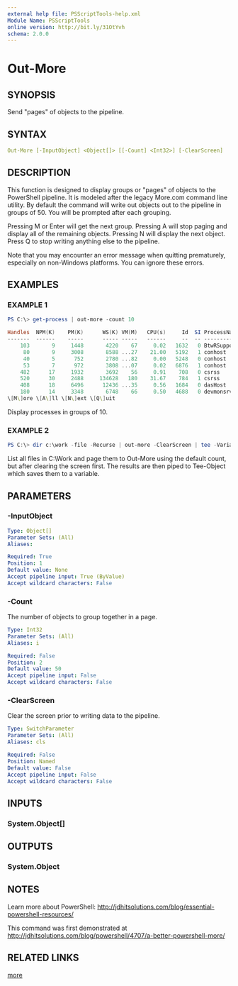 ```yaml
---
external help file: PSScriptTools-help.xml
Module Name: PSScriptTools
online version: http://bit.ly/31OtYvh
schema: 2.0.0
---
```


# Out-More

## SYNOPSIS

Send "pages" of objects to the pipeline.

## SYNTAX

```yaml
Out-More [-InputObject] <Object[]> [[-Count] <Int32>] [-ClearScreen]
```

## DESCRIPTION

This function is designed to display groups or "pages" of objects to the PowerShell pipeline.
It is modeled after the legacy More.com command line utility. By default the command will write out objects out to the pipeline in groups of 50. You will be prompted after each grouping.

Pressing M or Enter will get the next group.
Pressing A will stop paging and display all of the remaining objects.
Pressing N will display the next object.
Press Q to stop writing anything else to the pipeline.

Note that you may encounter an error message when quitting prematurely, especially on non-Windows platforms. You can ignore these errors.

## EXAMPLES

### EXAMPLE 1

```powershell
PS C:\> get-process | out-more -count 10

Handles  NPM(K)    PM(K)      WS(K) VM(M)   CPU(s)     Id  SI ProcessName
-------  ------    -----      ----- -----   ------     --  -- -----------
    103       9     1448       4220    67     0.02   1632   0 BtwRSupportService
     80       9     3008       8588 ...27    21.00   5192   1 conhost
     40       5      752       2780 ...82     0.00   5248   0 conhost
     53       7      972       3808 ...07     0.02   6876   1 conhost
    482      17     1932       3692    56     0.91    708   0 csrss
    520      30     2488     134628   180    31.67    784   1 csrss
    408      18     6496      12436 ...35     0.56   1684   0 dasHost
    180      14     3348       6748    66     0.50   4688   0 devmonsrv
\[M\]ore \[A\]ll \[N\]ext \[Q\]uit
```

Display processes in groups of 10.

### EXAMPLE 2

```powershell
PS C:\> dir c:\work -file -Recurse | out-more -ClearScreen | tee -Variable work
```

List all files in C:\Work and page them to Out-More using the default count, but after clearing the screen first. The results are then piped to Tee-Object which saves them to a variable.

## PARAMETERS

### -InputObject

```yaml
Type: Object[]
Parameter Sets: (All)
Aliases:

Required: True
Position: 1
Default value: None
Accept pipeline input: True (ByValue)
Accept wildcard characters: False
```

### -Count

The number of objects to group together in a page.

```yaml
Type: Int32
Parameter Sets: (All)
Aliases: i

Required: False
Position: 2
Default value: 50
Accept pipeline input: False
Accept wildcard characters: False
```

### -ClearScreen

Clear the screen prior to writing data to the pipeline.

```yaml
Type: SwitchParameter
Parameter Sets: (All)
Aliases: cls

Required: False
Position: Named
Default value: False
Accept pipeline input: False
Accept wildcard characters: False
```

## INPUTS

### System.Object[]

## OUTPUTS

### System.Object

## NOTES

Learn more about PowerShell: http://jdhitsolutions.com/blog/essential-powershell-resources/

This command was first demonstrated at http://jdhitsolutions.com/blog/powershell/4707/a-better-powershell-more/

## RELATED LINKS

[more]()
